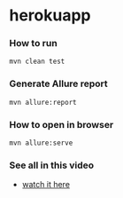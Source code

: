 # herokuapp

### How to run 

```mvn clean test```

### Generate Allure report 

```mvn allure:report```

### How to open in browser

```mvn allure:serve```

### See all in this video

- [watch it here](https://monosnap.com/file/Fudv1GkpybYE9QdSWdqbG7iYYl4kP4)